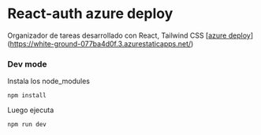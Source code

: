 # React-auth azure deploy
Organizador de tareas desarrollado con React, Tailwind CSS
[[azure deploy](https://white-ground-077ba4d0f.3.azurestaticapps.net/)](https://white-ground-077ba4d0f.3.azurestaticapps.net/)


### Dev mode
Instala los node_modules
~~~
npm install
~~~
Luego ejecuta 
~~~
npm run dev
~~~



